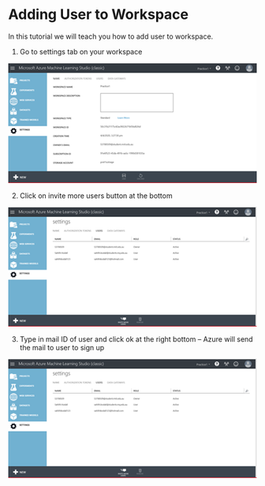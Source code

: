 # Adding User to Workspace

In this tutorial we will teach you how to add user to workspace.

1. Go to settings tab on your workspace

![img01.png](img/img01.png)


2. Click on invite more users button at the bottom

![img02.png](img/img02.png)


3. Type in mail ID of user and click ok at the right bottom – Azure will send the mail to user to sign up

![img03.png](img/img02.png)